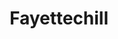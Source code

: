 ---
title: "Fayettechill"
url: /fayetteville/fayettechill-north-mission-boulevard/
shop: clothes
---